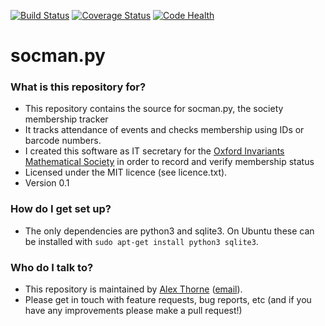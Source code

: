 [![Build Status](https://travis-ci.org/NullInfinity/socman.py.svg?branch=master)](https://travis-ci.org/NullInfinity/socman.py)
[![Coverage Status](https://coveralls.io/repos/github/NullInfinity/socman.py/badge.svg?branch=master)](https://coveralls.io/github/NullInfinity/socman.py?branch=master)
[![Code Health](https://landscape.io/github/NullInfinity/socman.py/master/landscape.svg?style=flat)](https://landscape.io/github/NullInfinity/socman.py/master)

# socman.py #

### What is this repository for? ###

* This repository contains the source for socman.py, the society membership tracker
* It tracks attendance of events and checks membership using IDs or barcode numbers.
* I created this software as IT secretary for the [Oxford Invariants Mathematical Society](http://invariants.org.uk/) in order to record and verify membership status
* Licensed under the MIT licence (see licence.txt).
* Version 0.1

### How do I get set up? ###

* The only dependencies are python3 and sqlite3. On Ubuntu these can be installed with `sudo apt-get install python3 sqlite3`.

### Who do I talk to? ###

* This repository is maintained by [Alex Thorne](http://alexthorne.net/) ([email](mailto:alex@alexthorne.net)).
* Please get in touch with feature requests, bug reports, etc (and if you have any improvements please make a pull request!)
